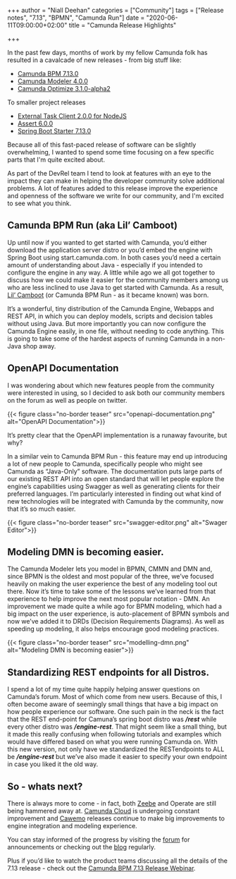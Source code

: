 +++
author = "Niall Deehan"
categories = ["Community"]
tags = ["Release notes", "7.13", "BPMN", "Camunda Run"]
date = "2020-06-11T09:00:00+02:00"
title = "Camunda Release Highlights"

+++

In the past few days, months of work by my fellow Camunda folk has resulted in a cavalcade of new releases - from big stuff like:

* [Camunda BPM 7.13.0](https://blog.camunda.com/post/2020/06/camunda-bpm-runtime-713-released/)
* [Camunda Modeler 4.0.0](https://blog.camunda.com/post/2020/06/camunda-modeler-4.0.0-released/)
* [Camunda Optimize 3.1.0-alpha2](https://blog.camunda.com/post/2020/05/camunda-optimize-31-alpha2-released/)

To smaller project releases

* [External Task Client 2.0.0 for NodeJS](https://blog.camunda.com/post/2020/06/camunda-bpm-713-side-projects-released/#nodejs-external-task-client-2-0-0)
* [Assert 6.0.0](https://blog.camunda.com/post/2020/06/camunda-bpm-713-side-projects-released/#assert-6-0-0)
* [Spring Boot Starter 7.13.0](https://blog.camunda.com/post/2020/06/camunda-bpm-713-side-projects-released/#spring-boot-starter-7-13-0)

Because all of this fast-paced release of software can be slightly overwhelming, I wanted to spend some time focusing on a few specific parts that I'm quite excited about.

<!--more-->

As part of the DevRel team I tend to look at features with an eye to the impact they can make in helping the developer community solve additional problems. A lot of features added to this release improve the experience and openness of the software we write for our community, and I'm excited to see what you think.

## Camunda BPM Run (aka Lil’ Camboot)

Up until now if you wanted to get started with Camunda, you’d either download the application server distro or you’d embed the engine with Spring Boot using start.camunda.com. In both cases you’d need a certain amount of understanding about Java - especially if you intended to configure the engine in any way. A little while ago we all got together to discuss how we could make it easier for the community members among us who are less inclined to use Java to get started with Camunda. As a result, [Lil’ Camboot](https://docs.camunda.org/manual/latest/user-guide/camunda-bpm-run/) (or Camunda BPM Run - as it became known) was born.

It’s a wonderful, tiny distribution of the Camunda Engine, Webapps and REST API, in which you can deploy models, scripts and decision tables without using Java. But more importantly you can now configure the Camunda Engine easily, in one file, without needing to code anything. This is going to take some of the hardest aspects of running Camunda in a non-Java shop away.

## OpenAPI Documentation

I was wondering about which new features people from the community were interested in using, so I decided to ask both our community members on the forum as well as people on twitter.

{{< figure class="no-border teaser" src="openapi-documentation.png" alt="OpenAPI Documentation">}}

It’s pretty clear that the OpenAPI implementation is a runaway favourite, but why?

In a similar vein to Camunda BPM Run - this feature may end up introducing a lot of new people to Camunda, specifically people who might see Camunda as “Java-Only” software. The documentation puts large parts of our existing REST API into an open standard that will let people explore the engine’s capabilities using Swagger as well as generating clients for their preferred languages. I’m particularly interested in finding out what kind of new technologies will be integrated with Camunda by the community, now that it’s so much easier.

{{< figure class="no-border teaser" src="swagger-editor.png" alt="Swager Editor">}}

## Modeling DMN is becoming easier.

The Camunda Modeler lets you model in BPMN, CMMN and DMN and, since BPMN is the oldest and most popular of the three, we’ve focused heavily on making the user experience the best of any modeling tool out there. Now it’s time to take some of the lessons we’ve learned from that experience to help improve the next most popular notation - DMN. An improvement we made quite a while ago for BPMN modeling, which had a big impact on the user experience, is auto-placement of BPMN symbols and now we’ve added it to DRDs (Decision Requirements Diagrams). As well as speeding up modeling, it also helps encourage good modeling practices.

{{< figure class="no-border teaser" src="modelling-dmn.png" alt="Modeling DMN is becoming easier">}}

## Standardizing REST endpoints for all Distros.

I spend a lot of my time quite happily helping answer questions on Camunda’s forum. Most of which come from new users. Because of this, I often become aware of seemingly small things that have a big impact on how people experience our software. One such pain in the neck is the fact that the REST end-point for Camuna’s spring boot distro was ___/rest___ while every other distro was ___/engine-rest___. That might seem like a small thing, but it made this really confusing when following tutorials and examples which would have differed based on what you were running Camunda on. With this new version, not only have we standardized the RESTendpoints to ALL be ___/engine-rest___ but we’ve also made it easier to specify your own endpoint in case you liked it the old way.

## So - whats next?

There is always more to come - in fact, both [Zeebe](https://zeebe.io/) and Operate are still being hammered away at. [Camunda Cloud](https://blog.camunda.com/post/2020/04/introducing-the-camunda-cloud-early-access-program/) is undergoing constant improvement and [Cawemo](https://blog.camunda.com/post/2020/04/cawemo-enterprise-on-premises-1-2-released/) releases continue to make big improvements to engine integration and modeling experience.

You can stay informed of the progress by visiting the [forum](https://forum.camunda.org/) for announcements or checking out the [blog](https://blog.camunda.com/) regularly.

Plus if you’d like to watch the product teams discussing all the details of the 7.13 release - check out the [Camunda BPM 7.13 Release Webinar](https://bit.ly/2Al2y89).
